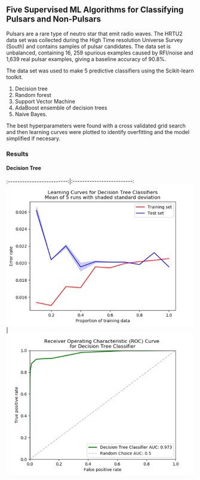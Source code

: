 ## Five Supervised ML Algorithms for Classifying Pulsars and Non-Pulsars

Pulsars are a rare type of neutro star that emit radio waves.  The HRTU2 data set was collected during the High Time resolution Universe Survey (South) and contains samples of pulsar candidates.  The data set is unbalanced, containing 16, 259 spurious examples caused by RFI/noise and 1,639 real pulsar examples, giving a baseline accuracy of 90.8%.

The data set was used to make 5 predictive classifiers using the Scikit-learn toolkit.  
1. Decision tree
2. Random forest
3. Support Vector Machine
4. AdaBoost ensemble of decision trees
5. Naive Bayes.

The best hyperparameters were found with a cross validated grid search and then learning curves were plotted to identify overfitting and the model simplified if necesary. 

### Results

#### Decision Tree
:-------------------------:|:-------------------------:
![Decision Tree Learning Curve](results/LC_Decision_Tree_error_rate_metric.png "Decision Tree Learning Curve") | ![Decision Tree ROC](results/ROC_Decision_Tree_classifier.png "Decision Tree ROC")


